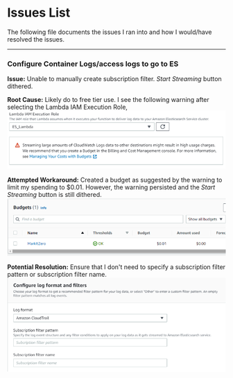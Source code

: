 # Issues List

The following file documents the issues I ran into and how I would/have resolved the issues.

------
### Configure Container Logs/access logs to go to ES

**Issue:** Unable to manually create subscription filter. *Start Streaming* button dithered.

**Root Cause:** Likely do to free tier use. I see the following warning after selecting the Lambda IAM Execution Role,
![ES Log Subscriptioon Filter Warning](/img/eslog_warning.PNG)

**Attempted Workaround:** Created a budget as suggested by the warning to limit my spending to $0.01. However, the warning persisted and the *Start Streaming* button is still dithered.
![Budget set up to attempt to clear warning](/img/budget.PNG)

**Potential Resolution:** Ensure that I don't need to specify a subscription filter pattern or subscription filter name.
![Current settings for log format and filters](/img/logformat.PNG)